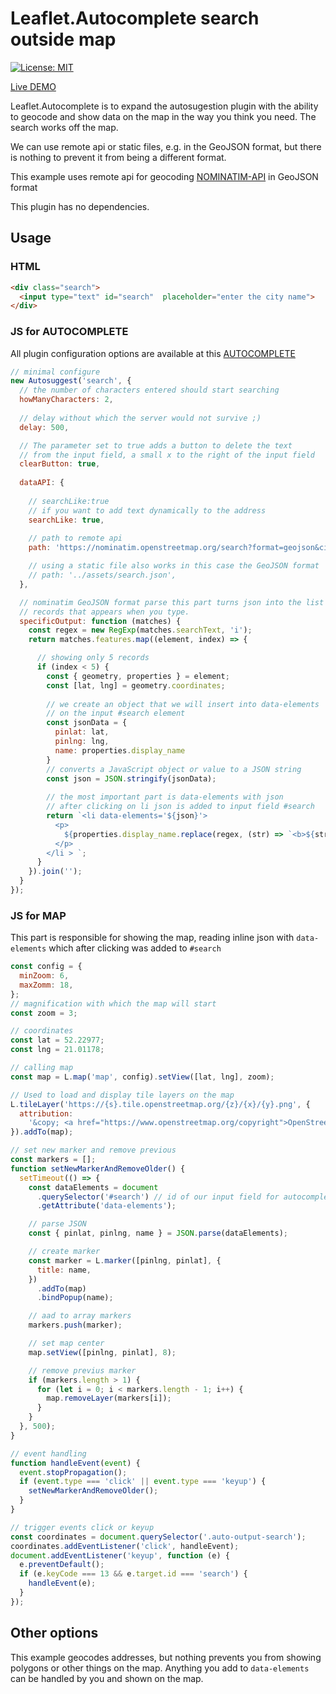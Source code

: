 # Leaflet.Autocomplete search outside map

[![License: MIT](https://img.shields.io/badge/License-MIT-blue.svg)](https://opensource.org/licenses/MIT)

[Live DEMO](https://tomik23.github.io/Leaflet.Autocomplete/)

Leaflet.Autocomplete is to expand the autosugestion plugin with the ability to geocode and show data on the map in the way you think you need. The search works off the map.

We can use remote api or static files, e.g. in the GeoJSON format, but there is nothing to prevent it from being a different format.

This example uses remote api for geocoding [NOMINATIM-API](https://nominatim.org/release-docs/latest/api/Search/) in GeoJSON format

This plugin has no dependencies.

## Usage

### HTML

```html
<div class="search">
  <input type="text" id="search"  placeholder="enter the city name">
</div>
```

### JS for AUTOCOMPLETE

All plugin configuration options are available at this [AUTOCOMPLETE](https://github.com/tomik23/autosuggest)

```js
// minimal configure
new Autosuggest('search', {
  // the number of characters entered should start searching
  howManyCharacters: 2,
  
  // delay without which the server would not survive ;)
  delay: 500, 

  // The parameter set to true adds a button to delete the text
  // from the input field, a small x to the right of the input field
  clearButton: true, 
  
  dataAPI: {
  
    // searchLike:true 
    // if you want to add text dynamically to the address
    searchLike: true,
  
    // path to remote api
    path: 'https://nominatim.openstreetmap.org/search?format=geojson&city=',

    // using a static file also works in this case the GeoJSON format
    // path: '../assets/search.json',
  },

  // nominatim GeoJSON format parse this part turns json into the list of
  // records that appears when you type.
  specificOutput: function (matches) {
    const regex = new RegExp(matches.searchText, 'i');
    return matches.features.map((element, index) => {

      // showing only 5 records
      if (index < 5) {
        const { geometry, properties } = element;
        const [lat, lng] = geometry.coordinates;
      
        // we create an object that we will insert into data-elements
        // on the input #search element
        const jsonData = {
          pinlat: lat,
          pinlng: lng,
          name: properties.display_name
        }
        // converts a JavaScript object or value to a JSON string
        const json = JSON.stringify(jsonData);
        
        // the most important part is data-elements with json
        // after clicking on li json is added to input field #search
        return `<li data-elements='${json}'>
          <p>
            ${properties.display_name.replace(regex, (str) => `<b>${str}</b>`)}
          </p>
        </li > `;
      }
    }).join('');
  }
});
```

### JS for MAP

This part is responsible for showing the map, reading inline json with `data-elements` which after clicking was added to `#search`

```js
const config = {
  minZoom: 6,
  maxZomm: 18,
};
// magnification with which the map will start
const zoom = 3;

// coordinates
const lat = 52.22977;
const lng = 21.01178;

// calling map
const map = L.map('map', config).setView([lat, lng], zoom);

// Used to load and display tile layers on the map
L.tileLayer('https://{s}.tile.openstreetmap.org/{z}/{x}/{y}.png', {
  attribution:
    '&copy; <a href="https://www.openstreetmap.org/copyright">OpenStreetMap</a> contributors',
}).addTo(map);

// set new marker and remove previous
const markers = [];
function setNewMarkerAndRemoveOlder() {
  setTimeout(() => {
    const dataElements = document
      .querySelector('#search') // id of our input field for autocomplete
      .getAttribute('data-elements');

    // parse JSON
    const { pinlat, pinlng, name } = JSON.parse(dataElements);

    // create marker
    const marker = L.marker([pinlng, pinlat], {
      title: name,
    })
      .addTo(map)
      .bindPopup(name);

    // aad to array markers
    markers.push(marker);

    // set map center
    map.setView([pinlng, pinlat], 8);

    // remove previus marker
    if (markers.length > 1) {
      for (let i = 0; i < markers.length - 1; i++) {
        map.removeLayer(markers[i]);
      }
    }
  }, 500);
}

// event handling
function handleEvent(event) {
  event.stopPropagation();
  if (event.type === 'click' || event.type === 'keyup') {
    setNewMarkerAndRemoveOlder();
  }
}

// trigger events click or keyup
const coordinates = document.querySelector('.auto-output-search');
coordinates.addEventListener('click', handleEvent);
document.addEventListener('keyup', function (e) {
  e.preventDefault();
  if (e.keyCode === 13 && e.target.id === 'search') {
    handleEvent(e);
  }
});
```
## Other options

This example geocodes addresses, but nothing prevents you from showing polygons or other things on the map. Anything you add to `data-elements` can be handled by you and shown on the map.